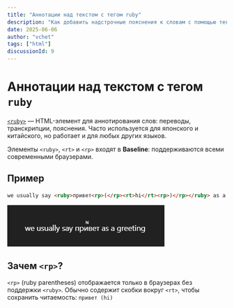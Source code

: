 ```yaml
---
title: "Аннотации над текстом с тегом ruby"
description: "Как добавить надстрочные пояснения к словам с помощью тега <ruby>. Применяется как для японского, китайского, так и любых других языков."
date: 2025-06-06
author: "vchet"
tags: ["html"]
discussionId: 9
---
```


# Аннотации над текстом с тегом `ruby`

[`<ruby>`](https://developer.mozilla.org/en-US/docs/Web/HTML/Reference/Elements/ruby) — HTML-элемент для аннотирования слов: переводы, транскрипции, пояснения. Часто используется для японского и китайского, но работает и для любых других языков.

Элементы `<ruby>`, `<rt>` и `<rp>` входят в **Baseline**: поддерживаются всеми современными браузерами.

## Пример

```html
we usually say <ruby>привет<rp>(</rp><rt>hi</rt><rp>)</rp></ruby> as a greeting
```

![example](./images/ruby.png)

## Зачем `<rp>`?

`<rp>` (ruby parentheses) отображается только в браузерах без поддержки `<ruby>`. Обычно содержит скобки вокруг `<rt>`, чтобы сохранить читаемость: `привет (hi)`
